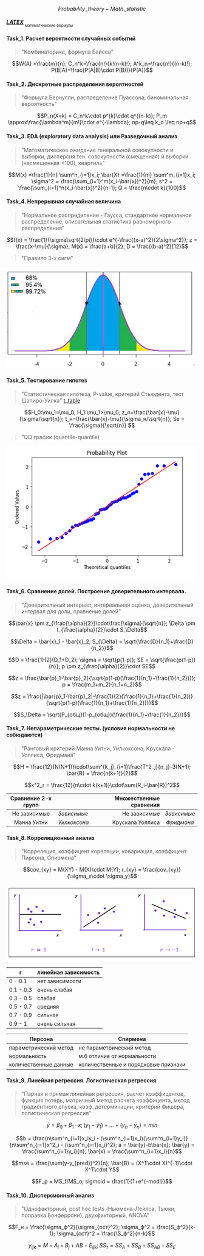 $$Probability_-theory - Math_-statistic$$

[*__LATEX__*](https://teletype.in/@dt_analytic/a1Ti2mtYooK)
<sub><sub>математические формулы</sub></sub>

#### Task_1. Расчет вероятности случайных событий
>"Комбинаторика, формула Байеса"<p>

$$W(A) =\frac{m}{n};
C_n^k=\frac{n!}{k!(n-k)!};
A^k_n=\frac{n!}{(n-k)!};
P(B|A)=\frac{P(A|B)\cdot P(B))}{P(A)}$$

#### Task_2. Дискретные распределения вероятностей
>"Формула Бернулли, распределение Пуассона, биноминальная вероятность"<p>

$$P_n(X=k) = C_n^k\cdot p^{k}\cdot q^{(n-k)};
P_m \approx\frac{\lambda^m}{m!}\cdot e^{-\lambda};
np-q\leq k_o \leq np+q$$

#### Task_3. EDA (exploratory data analysis) или Разведочный анализ
>"Математическое ожидание генеральной совокупности и выборки, дисперсия ген. совокупности (смещенная) и выборки (несмещенная <100), квартиль"<p>

$$M(x) =\frac{1}{n} \sum^n_{i=1}x_i;
\bar{X} =\frac{1}{m} \sum^m_{i=1}x_i;
\sigma^2 = \frac{\sum_{i=1}^m(x_i-\bar{x})^2}{m};
s^2 = \frac{\sum_{i=1}^n(x_i-\bar{x})^2}{n-1};
Q = \frac{n\cdot k}{100}$$

#### Task_4. Непрерывная случайная величина
>"Нормальное распределение - Гаусса, стандартное нормальное распределение, описательная статистика равномерного распределения"

$$f(x) = \frac{1}{\sigma\sqrt{2\pi}}\cdot e^{-\frac{(x-a)^2}{2\sigma^2}};
z = \frac{x-\mu}{\sigma};
M(x) = \frac{a+b}{2};
D = \frac{(b-a)^2}{12}$$

>"Правило 3-х сигм"

![3sigma](3-sigma.png)

#### Task_5. Тестирование гипотез
>"Статистическая гипотеза, P-value, критерий Стьюдента, тест Шапиро-Уилка"
[t_table](https://datascience.eu/ru/%D0%BC%D0%B0%D1%82%D0%B5%D0%BC%D0%B0%D1%82%D0%B8%D0%BA%D0%B0-%D0%B8-%D1%81%D1%82%D0%B0%D1%82%D0%B8%D1%81%D1%82%D0%B8%D0%BA%D0%B0/z-%D1%82%D0%B0%D0%B1%D0%BB%D0%B8%D1%86%D0%B0/)

$$H_0:\mu_1=\mu_0;
H_1:\mu_1>\mu_0;
z_n=\frac{\bar{x}-\mu}{\sigma/\sqrt{n}};
t_н=\frac{\bar{x}-\mu}{\sigma_н/\sqrt{n}};
Se = \frac{\sigma}{\sqrt{n}} $$


>"QQ график (quantile-quantile)

![quantile](QQ(quantile).png)

#### Task_6. Сравнение долей. Построение доверительного интервала.
>"Доверительный интервал, интервальная оценка, доверительный интервал для доли, сравнение долей"

$$\bar{x} \pm z_{\frac{\alpha}{2}}\cdot\frac{\sigma}{\sqrt{n}};
\Delta \pm t_{\frac{\alpha}{2}}\cdot S_\Delta$$

$$\Delta = \bar{x}_1 - \bar{x}_2;
S_{\Delta} = \sqrt{\frac{D}{n_1}+\frac{D}{n_2}}$$

$$D = \frac{1}{2}(D_1+D_2);
\sigma = \sqrt{p(1-p)};
SE = \sqrt{\frac{p(1-p)}{n}};
p \pm z_{\frac{\alpha}{2}}\cdot SE$$

$$z = \frac{\bar{p}_1-\bar{p}_2}{\sqrt{p(1-p)(\frac{1}{n_1}+\frac{1}{n_2})}};
p = \frac{m_1+m_2}{n_1+n_2}$$

$$z = \frac{|\bar{p}_1-\bar{p}_2|-\frac{1}{2}(\frac{1}{n_1}+\frac{1}{n_2})}{\sqrt{p(1-p)(\frac{1}{n_1}+\frac{1}{n_2})}}$$

$$S_\Delta = \sqrt{P_{общ}(1-p_{общ})(\frac{1}{n_1}+\frac{1}{n_2})}$$

#### Task_7. Непараметрические тесты. (условия нормальности не собюдаются)
>"Ранговый критерий Манна Уитни, Уилкоксона, Крускала - Уоллиса, Фридмана"

$$H = \frac{12}{N(N+1)}\cdot\sum^{k_j}_{i=1}\frac{T^2_j}{n_j}-3(N+1);
\bar{R} = \frac{n(k+1)}{2}$$

$$x^2_r = \frac{12}{n\cdot k(k+1)}\cdot\sum(R_i-\bar{R})^2$$

| Сравнение 2-х групп ||| Множественные сравнения ||
|:-:|:-|-|-:|:-:|
| Не зависимые | *Зависимые*  || Не зависимые     | *Зависимые* |
| Манна Уитни  | *Уилкоксона* || Крускала Уоллиса | *Фридмана*  |

#### Task_8. Корреляционный анализ
>"Корреляция, коэффицент кореляции, ковариация, коэффицент Пирсона, Спирмена"

$$cov_{xy} = M(XY) - M(X)\cdot M(Y);
r_{xy} = \frac{cov_{xy}}{\sigma_x\cdot \sigma_y}$$

![cor](cor.png)

| r | линейная зависимость|
|-|-|
| 0 - 0.1   | нет зависимости |
| 0.1 - 0.3 | очень слабая    |
| 0.3 - 0.5 | слабая          |
| 0.5 - 0.7 | средняя         |
| 0.7 - 0.9 | сильная         |
| 0.9 - 1   | очень сильная   |

| Пирсона | Спирмена |
|-|-|
| параметрический метод | не параметрический метод            |
| нормальность          | м.б отличие от нормальности         |
| количественные данные | количественные и порядковые признаки|

#### Task_9. Линейная регрессия. Логистическая регрессия
>"Парная и прямая линейная регрессия, расчет коэффицентов, функция потерь, матричный метод расчета коэффицента, метод градиентного спуска, коэф. детерминации, критерий Фишера, логистическая регрессия"

$$\bar{y} = \beta_0+\beta_1\cdot x;
(y_1-\bar{y}_1)+...+(y_n-\bar{y}_n) = min$$

$$b = \frac{n\sum^n_{i=1}x_iy_i - (\sum^n_{i=1}x_i)(\sum^n_{i=1}y_i)}{n\sum^n_{i=1}x^2_i - (\sum^n_{i=1}x_i)^2};
a = \bar{y}-b\bar{x};
\bar{y} = \frac{\sum^n_{i=1}y_i}{n};
\bar{x} = \frac{\sum^n_{i=1}x_i}{n}$$

$$mse = \frac{\sum(y-y_{pred})^2}{n};
\bar{B} = (X^T\cdot X)^{-1}\cdot X^T\cdot Y$$

$$F_p = MS_f/MS_o;
sigmoid = \frac{1}{1+e^{-modl}}$$

#### Task_10. Дисперсионный анализ
>"Однофакторный, post hoc tests (Ньюмена-Лейлса, Тьюки, поправка Бонферрони), двухфакторный, ANOVA"

$$F_н = \frac{\sigma_ф^2}{\sigma_{ост}^2};
\sigma_ф^2 = \frac{S_ф^2}{k-1};
\sigma_{ост}^2 = \frac{\S_ф^2}{n-k}$$

$$y_{ijk} = M+A_i+B_j+AB+E_{ijk};
SS_т = SS_A+SS_B+SS_{AB}+SS_E$$